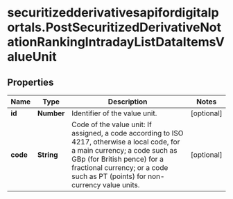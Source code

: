 # securitizedderivativesapifordigitalportals.PostSecuritizedDerivativeNotationRankingIntradayListDataItemsValueUnit

## Properties

Name | Type | Description | Notes
------------ | ------------- | ------------- | -------------
**id** | **Number** | Identifier of the value unit. | [optional] 
**code** | **String** | Code of the value unit: If assigned, a code according to ISO 4217, otherwise a local code, for a main currency; a code such as GBp (for British pence) for a fractional currency; or a code such as PT (points) for non-currency value units. | [optional] 


